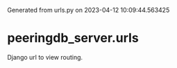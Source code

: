 Generated from urls.py on 2023-04-12 10:09:44.563425

# peeringdb_server.urls

Django url to view routing.
